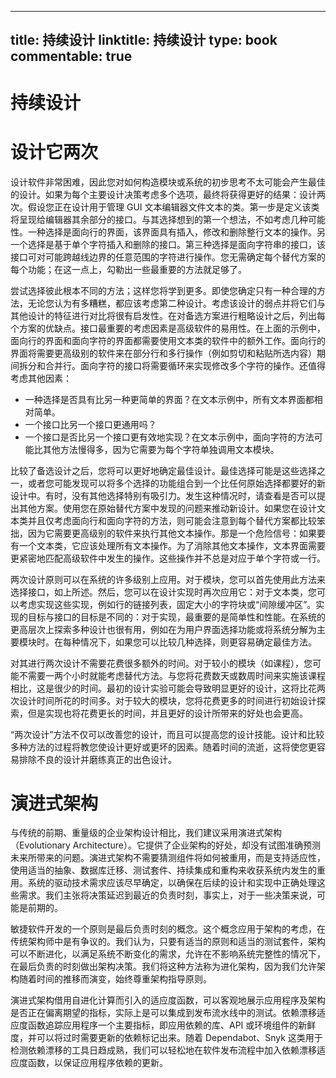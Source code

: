 
---
title: 持续设计
linktitle: 持续设计
type: book
commentable: true
---

# 持续设计

# 设计它两次

设计软件非常困难，因此您对如何构造模块或系统的初步思考不太可能会产生最佳的设计。如果为每个主要设计决策考虑多个选项，最终将获得更好的结果：设计两次。假设您正在设计用于管理 GUI 文本编辑器文件文本的类。第一步是定义该类将呈现给编辑器其余部分的接口。与其选择想到的第一个想法，不如考虑几种可能性。一种选择是面向行的界面，该界面具有插入，修改和删除整行文本的操作。另一个选择是基于单个字符插入和删除的接口。第三种选择是面向字符串的接口，该接口可对可能跨越线边界的任意范围的字符进行操作。您无需确定每个替代方案的每个功能；在这一点上，勾勒出一些最重要的方法就足够了。

尝试选择彼此根本不同的方法；这样您将学到更多。即使您确定只有一种合理的方法，无论您认为有多糟糕，都应该考虑第二种设计。考虑该设计的弱点并将它们与其他设计的特征进行对比将很有启发性。在对备选方案进行粗略设计之后，列出每个方案的优缺点。接口最重要的考虑因素是高级软件的易用性。在上面的示例中，面向行的界面和面向字符的界面都需要使用文本类的软件中的额外工作。面向行的界面将需要更高级别的软件来在部分行和多行操作（例如剪切和粘贴所选内容）期间拆分和合并行。面向字符的接口将需要循环来实现修改多个字符的操作。还值得考虑其他因素：

- 一种选择是否具有比另一种更简单的界面？在文本示例中，所有文本界面都相对简单。
- 一个接口比另一个接口更通用吗？
- 一个接口是否比另一个接口更有效地实现？在文本示例中，面向字符的方法可能比其他方法慢得多，因为它需要为每个字符单独调用文本模块。

比较了备选设计之后，您将可以更好地确定最佳设计。最佳选择可能是这些选择之一，或者您可能发现可以将多个选择的功能组合到一个比任何原始选择都要好的新设计中。有时，没有其他选择特别有吸引力。发生这种情况时，请查看是否可以提出其他方案。使用您在原始替代方案中发现的问题来推动新设计。如果您在设计文本类并且仅考虑面向行和面向字符的方法，则可能会注意到每个替代方案都比较笨拙，因为它需要更高级别的软件来执行其他文本操作。那是一个危险信号：如果要有一个文本类，它应该处理所有文本操作。为了消除其他文本操作，文本界面需要更紧密地匹配高级软件中发生的操作。这些操作并不总是对应于单个字符或一行。

两次设计原则可以在系统的许多级别上应用。对于模块，您可以首先使用此方法来选择接口，如上所述。然后，您可以在设计实现时再次应用它：对于文本类，您可以考虑实现这些实现，例如行的链接列表，固定大小的字符块或“间隙缓冲区”。实现的目标与接口的目标是不同的：对于实现，最重要的是简单性和性能。在系统的更高层次上探索多种设计也很有用，例如在为用户界面选择功能或将系统分解为主要模块时。在每种情况下，如果您可以比较几种选择，则更容易确定最佳方法。

对其进行两次设计不需要花费很多额外的时间。对于较小的模块（如课程），您可能不需要一两个小时就能考虑替代方法。与您将花费数天或数周时间来实施该课程相比，这是很少的时间。最初的设计实验可能会导致明显更好的设计，这将比花两次设计时间所花的时间多。对于较大的模块，您将花费更多的时间进行初始设计探索，但是实现也将花费更长的时间，并且更好的设计所带来的好处也会更高。

“两次设计”方法不仅可以改善您的设计，而且可以提高您的设计技能。设计和比较多种方法的过程将教您使设计更好或更坏的因素。随着时间的流逝，这将使您更容易排除不良的设计并磨练真正的出色设计。

# 演进式架构

与传统的前期、重量级的企业架构设计相比，我们建议采用演进式架构（Evolutionary Architecture）。它提供了企业架构的好处，却没有试图准确预测未来所带来的问题。演进式架构不需要猜测组件将如何被重用，而是支持适应性，使用适当的抽象、数据库迁移、测试套件、持续集成和重构来收获系统内发生的重用。系统的驱动技术需求应该尽早确定，以确保在后续的设计和实现中正确处理这些需求。我们主张将决策延迟到最近的负责时刻，事实上，对于一些决策来说，可能是前期的。

敏捷软件开发的一个原则是最后负责时刻的概念。这个概念应用于架构的考虑，在传统架构师中是有争议的。我们认为，只要有适当的原则和适当的测试套件，架构可以不断进化，以满足系统不断变化的需求，允许在不影响系统完整性的情况下，在最后负责的时刻做出架构决策。我们将这种方法称为进化架构，因为我们允许架构随着时间的推移而演变，始终尊重架构指导原则。

演进式架构借用自进化计算而引入的适应度函数，可以客观地展示应用程序及架构是否正在偏离期望的指标，实际上是可以集成到发布流水线中的测试。依赖漂移适应度函数追踪应用程序一个主要指标，即应用依赖的库、API 或环境组件的新鲜度，并可以将过时需要更新的依赖标记出来。随着 Dependabot、Snyk 这类用于检测依赖漂移的工具日趋成熟，我们可以轻松地在软件发布流程中加入依赖漂移适应度函数，以保证应用程序依赖的更新。

    